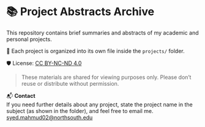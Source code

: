 # 📚 Project Abstracts Archive

This repository contains brief summaries and abstracts of my academic and personal projects.

📁 Each project is organized into its own file inside the `projects/` folder.

🛡️ License: [CC BY-NC-ND 4.0](LICENSE)

> These materials are shared for viewing purposes only. Please don’t reuse or distribute without permission.

📬 **Contact**  
If you need further details about any project, state the project name in the subject (as shown in the folder), and feel free to email me.
syed.mahmud02@northsouth.edu
